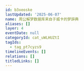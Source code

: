 ```yaml
---
id: b3xeoske
lastUpdated: '2025-06-07'
name: 周公解梦数据库来自于威卡的梦辞典
aliases: []
layer: 4
eventDate: null
categoryId: cat_uWLHUZtI
tagIds:
  - tag_pt7cyzs9
timelineEvents: []
relations: []
titledLinks: []
---
```


